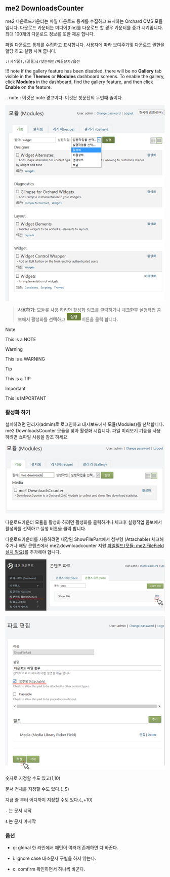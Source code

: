 ## me2 DownloadsCounter

me2 다운로드카운터는 파일 다운로드 통계를 수집하고 표시하는 Orchard CMS 모듈입니다.
다운로드 카운터는 미디어(file)를 다운로드 할 경우 카운터를 증가 시켜줍니다. 최대 100개의 다운로드 정보를 또한 제공 합니다.  

파일 다운로드 통계를 수집하고 표시합니다.
사용자에 따라 보여주기및 다운로드 권한을 할당 하고 실행 시켜 줍니다.

`:(시작줄),(끝줄)s/찾는패턴/바꿀문자/옵션` 


!!! note
    If the gallery feature has been disabled, there will be no **Gallery** tab visible in the **Themes** or **Modules** dashboard screens.
    To enable the gallery, click **Modules** in the dashboard, find the gallery feature, and then click **Enable** on the feature. 

.. note:: 이것은 note 경고이다.
   이것은 첫문단의 두번째 줄이다.
  
![Enabling Module](../Media/images/modules/orchard.Widgets/modules.png)
> **<i class="fa fa-info-circle"></i> 사용하기:** 모듈릏 사용 하려면 <u>활성화</u> 링크를 클릭하거나 체크한후 실행작업 콤보에서 활성화를 선택하고 ![Enabling Module](../Media/images/buttons/btn-execute.png)버튼을 클릭 합니다.

  
> [!NOTE]
> This is a NOTE

> [!WARNING]
> This is a WARNING

> [!TIP]
> This is a TIP

> [!IMPORTANT]
> This is IMPORTANT 
  

### 활성화 하기

설치하려면 관리자(admin)로 로그인하고 대시보드에서 모듈(Modules)를 선택합니다.
me2 DownloadsCounter 모듈을 찾아 활성화 시킵니다.
파일 미리보기 기능을 사용하려면 쇼파일 사용을 참조 하세요.

![다운로드카운터 활성화](../Media/images/modules/me2.DownloadsCounter/modules.png "다운로드카운터 모듈을 활성화")


다운로드카운터  모듈을 활성화 하려면 활성화를 클릭하거나 체크후  실행작업 콤보에서 활성화를 선택하고 실행 버튼을 클릭 합니다.

다운로드카운터를 사용하려면 내장된 ShowFilePart에서 첨부형 (Attachable) 체크해 주거나 해당 콘텐츠에서 me2.downloadcounter 지원 <u>파일필드(모듈: me2.FileField 설치 필요)</u>를 추가해야 합니다.


![showfile edit](../Media/images/modules/me2.DownloadsCounter/02-downloadcounter-showfile.png "쇼파일 편집")

![showfile edit](../Media/images/modules/me2.DownloadsCounter/03-downloadcounter-showfile-edit.png "쇼파일 편집 저장")

숫자로 지정할 수도 있고(1,10)

문서 전체를 지정할 수도 있다.(.,$)

지금 줄 부터 어디까지 지정할 수도 있다.(.,+10)

`.` 는 문서 시작

`$` 는 문서 마지막

### 옵션

- g: global 
    한 라인에서 패턴이 여러개 존재하면 다 바꾼다.

- i: ignore case
    대소문자 구별을 하지 않는다.

- c: comfirm
    확인하면서 하나씩 바꾼다.






